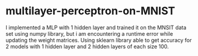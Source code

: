 # multilayer-perceptron-on-MNIST

I implemented a MLP with 1 hidden layer and trained it on the MNSIT data set using numpy library, but i am encountering a runtime error while updating the weight matrices.
Using sklearn library able to get accuracy for 2 models with 1 hidden layer and 2 hidden layers of each size 100.
